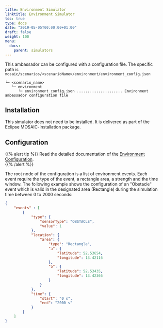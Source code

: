 ```yaml
---
title: Environment Simulator
linktitle: Environment Simulator
toc: true
type: docs
date: "2019-05-05T00:00:00+01:00"
draft: false
weight: 100
menu:
  docs:
    parent: simulators
---
```


This ambassador can be configured with a configuration file. The specific path is `mosaic/scenarios/<scenarioName>/environment/environment_config.json`


```plaintext
└─ <scenario_name>
   └─ environment
      └─ environment_config.json ..................... Environment ambassador configuration file
```

## Installation

This simulator does not need to be installed. It is delivered as part of the Eclipse MOSAIC-installation package.

## Configuration

{{% alert tip %}}
Read the detailed documentation of the [Environment Configuration](/docs/mosaic_configuration/environment_config).  
{{% /alert %}}

The root node of the configuration is a list of environment events. Each event require the type of the event, a rectangle area, a 
strength and the time window. The following example shows the configuration of an "Obstacle" event which is valid in the
designated area (Rectangle) during the simulation time between 0 to 2000 seconds:

```json
{
    "events" : [
        {
            "type": {
                "sensorType": "OBSTACLE",
                "value": 1
            },
            "location": {
                "area": {
                    "type": "Rectangle",
                    "a": {
                        "latitude": 52.53654,
                        "longitude": 13.42116
                    },
                    "b": {
                        "latitude": 52.53435,
                        "longitude": 13.42366
                    }
                }
            },
            "time": {
                "start": "0 s",
                "end": "2000 s"
            }
        }
    ]
}
```